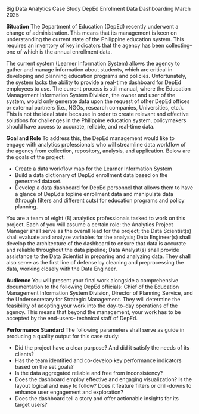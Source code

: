 Big Data Analytics Case Study
DepEd Enrolment Data Dashboarding
March 2025

**Situation**
The Department of Education (DepEd) recently underwent a change of administration. This means that its management is keen on understanding the current state of the Philippine education system. This requires an inventory of key indicators that the agency has been collecting– one of which is the annual enrollment data.

The current system (Learner Information System) allows the agency to gather and manage information about students, which are critical in developing and planning education programs and policies. Unfortunately, the system lacks the ability to provide a real-time dashboard for DepEd employees to use. The current process is still manual, where the Education Management Information System Division, the owner and user of the system, would only generate data upon the request of other DepEd offices or external partners (i.e., NGOs, research companies, Universities, etc.). This is not the ideal state because in order to create relevant and effective solutions for challenges in the Philippine education system, policymakers should have access to accurate, reliable, and real-time data.

**Goal and Role**
To address this, the DepEd management would like to engage with analytics professionals who will streamline data workflow of the agency from collection, repository, analysis, and application. Below are the goals of the project:

- Create a data workflow map for the Learner Information System
- Build a data dictionary of DepEd enrollment data based on the generated dataset.
- Develop a data dashboard for DepEd personnel that allows them to have a glance of DepEd’s topline enrollment data and manipulate data (through filters and different cuts) for education programs and policy planning.

You are a team of eight (8) analytics professionals tasked to work on this project. Each of you will assume a certain role: the Analytics Project Manager shall serve as the overall lead for the project; the Data Scientist(s) shall evaluate and analyze variables for the analysis; Data Engineer(s) shall develop the architecture of the dashboard to ensure that data is accurate and reliable throughout the data pipeline; Data Analyst(s) shall provide assistance to the Data Scientist in preparing and analyzing data. They shall also serve as the first line of defense by cleaning and preprocessing the data, working closely with the Data Engineer.

**Audience**
You will present your final work alongside a comprehensive documentation to the following DepEd officials: Chief of the Education Management Information System Division, Director of Planning Service, and the Undersecretary for Strategic Management. They will determine the feasibility of adopting your work into the day-to-day operations of the agency. This means that beyond the management, your work has to be accepted by the end-users– technical staff of DepEd.

**Performance Standard**
The following parameters shall serve as guide in producing a quality output for this case study:

- Did the project have a clear purpose? And did it satisfy the needs of its clients?
- Has the team identified and co-develop key performance indicators based on the set goals?
- Is the data aggregated reliable and free from inconsistency? 
- Does the dashboard employ effective and engaging visualization? Is the layout logical and easy to follow? Does it feature filters or drill-downs to enhance user engagement and exploration?
- Does the dashboard tell a story and offer actionable insights for its target users?
